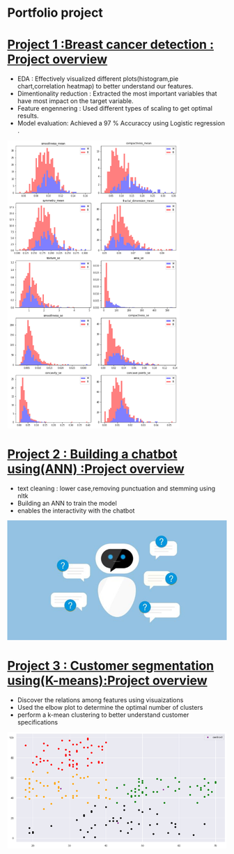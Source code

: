 # Portfolio project

# [Project 1 :Breast cancer detection : Project overview](https://github.com/chaarimohamed/Breast_cancer_detection) 
  * EDA : Effectively visualized different plots(histogram,pie chart,correlation heatmap) to better understand our features.
  * Dimentionality reduction : Extracted the most important variables that have most impact on the target variable.
  * Feature engennering : Used different types of scaling to get optimal results.
  * Model evaluation: Achieved a 97 % Accuraccy using Logistic regression .
 
 ![](https://github.com/chaarimohamed/Potfolio_Project/blob/main/features.png)

# [Project 2 : Building a chatbot using(ANN) :Project overview ](https://github.com/chaarimohamed/Chat_bot_neural_networks)
* text cleaning : lower case,removing punctuation and stemming using nltk 
* Building an ANN to train the model 
* enables the interactivity with the chatbot

![](https://github.com/chaarimohamed/Potfolio_Project/blob/main/chatbot.jpeg)

# [Project 3 : Customer segmentation using(K-means):Project overview](https://github.com/chaarimohamed/Customer_Segmentation_Project)
* Discover the relations among features using visuaizations 
* Used the elbow plot to determine the optimal number of clusters 
* perform a k-mean clustering to better understand customer specifications 

![](https://github.com/chaarimohamed/Potfolio_Project/blob/main/clustering.png)
